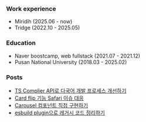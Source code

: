 ### Work experience
- Miridih (2025.06 - now)
- Tridge (2022.10 - 2025.05)

### Education
- Naver boostcamp, web fullstack (2021.07 - 2021.12)
- Pusan National University (2018.03 - 2025.02)

### Posts
- [TS Complier API로 다국어 개발 프로세스 개선하기](https://mellow-ethernet-69e.notion.site/TS-Complier-API-1a28cd3d67e980f2b684d87cd4b2cd4f?source=copy_link)
- [Card flip 기능 Safari 이슈 대응](https://mellow-ethernet-69e.notion.site/Card-flip-Safari-19c8cd3d67e98044bcadd6bca5a9aea5?source=copy_link)
- [Carousel 컴포넌트 직접 구현하기](https://mellow-ethernet-69e.notion.site/Carousel-12b8cd3d67e98095a037e96c9715fec1?source=copy_link)
- [esbuild plugin으로 레거시 코드 정리하기](https://mellow-ethernet-69e.notion.site/esbuild-plugin-10f8cd3d67e9804fa6c2fb9dafb270e4?source=copy_link)
